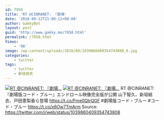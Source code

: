 ```yaml
---
id: 7958
title: 'RT @CINRANET: 『劇場'
date: '2018-09-12T21:00:12+08:00'
author: GakkyBot
layout: post
guid: 'http://www.gakky.me/7958.html'
permalink: /7958.html
Views:
    - '98'
image: /wp-content/uploads/2018/09/1039860409354743808_0.jpg
categories:
    - twitter
tags:
    - twitter
    - 新垣结衣
---
```


[![RT @CINRANET: 『劇場...](http://www.yui-aragaki.org/wp-content/uploads/2018/09/1039860409354743808_0.jpg)](http://www.yui-aragaki.org/wp-content/uploads/2018/09/1039860409354743808_0.jpg)
[![RT @CINRANET: 『劇場...](http://www.yui-aragaki.org/wp-content/uploads/2018/09/1039860409354743808_1.jpg)](http://www.yui-aragaki.org/wp-content/uploads/2018/09/1039860409354743808_1.jpg)
RT @CINRANET: 『劇場版コード・ブルー』エンドロール映像完全版が公開 山下智久、新垣結衣、戸田恵梨香ら登場
https://t.co/Fme0QtrQGF
\#劇場版コード・ブルー #コード・ブルー https://t.co/x6Ow7TmArm
Source: <https://twitter.com/i/web/status/1039860409354743808>
